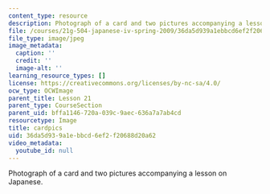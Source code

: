 ```yaml
---
content_type: resource
description: Photograph of a card and two pictures accompanying a lesson on Japanese.
file: /courses/21g-504-japanese-iv-spring-2009/36da5d939a1ebbcd6ef2f20688d20a62_cardpics.jpg
file_type: image/jpeg
image_metadata:
  caption: ''
  credit: ''
  image-alt: ''
learning_resource_types: []
license: https://creativecommons.org/licenses/by-nc-sa/4.0/
ocw_type: OCWImage
parent_title: Lesson 21
parent_type: CourseSection
parent_uid: bffa1146-720a-039c-9aec-636a7a7ab4cd
resourcetype: Image
title: cardpics
uid: 36da5d93-9a1e-bbcd-6ef2-f20688d20a62
video_metadata:
  youtube_id: null
---
```

Photograph of a card and two pictures accompanying a lesson on Japanese.